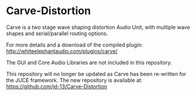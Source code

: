 # Carve-Distortion
Carve is a two stage wave shaping distortion Audio Unit, with multiple wave shapes and serial/parallel routing options.

For more details and a download of the compiled plugin: http://whiteelephantaudio.com/plugins/carve/

The GUI and Core Audio Libraries are not included in this repository.

This repository will no longer be updated as Carve has been re-written for the JUCE framework. The new repository is available at: https://github.com/jd-13/Carve-Distortion

